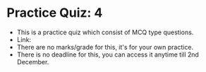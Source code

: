 # Practice Quiz: 4

* This is a practice quiz which consist of MCQ type questions.
* Link:&#x20;
* There are no marks/grade for this, it's for your own practice.
* There is no deadline for this, you can access it anytime till 2nd December.
